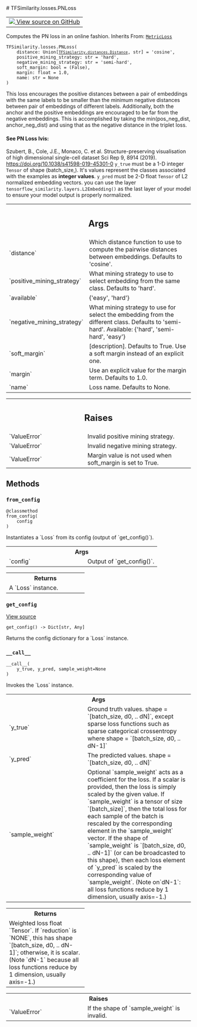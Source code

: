 
<div itemscope itemtype="http://developers.google.com/ReferenceObject">
<meta itemprop="name" content="TFSimilarity.losses.PNLoss" />
<meta itemprop="path" content="Stable" />
<meta itemprop="property" content="__call__"/>
<meta itemprop="property" content="__init__"/>
<meta itemprop="property" content="from_config"/>
<meta itemprop="property" content="get_config"/>
</div>
# TFSimilarity.losses.PNLoss
<!-- Insert buttons and diff -->
<table class="tfo-notebook-buttons tfo-api nocontent" align="left">
<td>
  <a target="_blank" href="https://github.com/tensorflow/similarity/blob/main/tensorflow_similarity/losses/pn_loss.py#L116-L201">
    <img src="https://www.tensorflow.org/images/GitHub-Mark-32px.png" />
    View source on GitHub
  </a>
</td>
</table>

Computes the PN loss in an online fashion.
Inherits From: [`MetricLoss`](../../TFSimilarity/losses/MetricLoss.md)
<pre class="devsite-click-to-copy prettyprint lang-py tfo-signature-link">
<code>TFSimilarity.losses.PNLoss(
    distance: Union[<a href="../../TFSimilarity/distances/Distance.md"><code>TFSimilarity.distances.Distance</code></a>, str] = &#x27;cosine&#x27;,
    positive_mining_strategy: str = &#x27;hard&#x27;,
    negative_mining_strategy: str = &#x27;semi-hard&#x27;,
    soft_margin: bool = (False),
    margin: float = 1.0,
    name: str = None
)
</code></pre>

<!-- Placeholder for "Used in" -->
This loss encourages the positive distances between a pair of embeddings
with the same labels to be smaller than the minimum negative distances
between pair of embeddings of different labels. Additionally, both the
anchor and the positive embeddings are encouraged to be far from the
negative embeddings. This is accomplished by taking the
min(pos_neg_dist, anchor_neg_dist) and using that as the negative distance
in the triplet loss.
#### See PN Loss Ivis:

Szubert, B., Cole, J.E., Monaco, C. et al.
Structure-preserving visualisation of high dimensional single-cell dataset
Sci Rep 9, 8914 (2019). https://doi.org/10.1038/s41598-019-45301-0
`y_true` must be  a 1-D integer `Tensor` of shape (batch_size,).
It's values represent the classes associated with the examples as
**integer  values**.
`y_pred` must be 2-D float `Tensor`  of L2 normalized embedding vectors.
you can use the layer `tensorflow_similarity.layers.L2Embedding()` as the
last layer of your model to ensure your model output is properly
normalized.
<!-- Tabular view -->
 <table class="responsive fixed orange">
<colgroup><col width="214px"><col></colgroup>
<tr><th colspan="2"><h2 class="add-link">Args</h2></th></tr>
<tr>
<td>
`distance`
</td>
<td>
Which distance function to use to compute
the pairwise distances between embeddings. Defaults to 'cosine'.
</td>
</tr><tr>
<td>
`positive_mining_strategy`
</td>
<td>
What mining strategy to
use to select embedding from the same class. Defaults to 'hard'.
</td>
</tr><tr>
<td>
`available`
</td>
<td>
{'easy', 'hard'}
</td>
</tr><tr>
<td>
`negative_mining_strategy`
</td>
<td>
What mining strategy to
use for select the embedding from the different class.
Defaults to 'semi-hard'. Available: {'hard', 'semi-hard', 'easy'}
</td>
</tr><tr>
<td>
`soft_margin`
</td>
<td>
[description]. Defaults to True.
Use a soft margin instead of an explicit one.
</td>
</tr><tr>
<td>
`margin`
</td>
<td>
Use an explicit value for the margin
term. Defaults to 1.0.
</td>
</tr><tr>
<td>
`name`
</td>
<td>
Loss name. Defaults to None.
</td>
</tr>
</table>

<!-- Tabular view -->
 <table class="responsive fixed orange">
<colgroup><col width="214px"><col></colgroup>
<tr><th colspan="2"><h2 class="add-link">Raises</h2></th></tr>
<tr>
<td>
`ValueError`
</td>
<td>
Invalid positive mining strategy.
</td>
</tr><tr>
<td>
`ValueError`
</td>
<td>
Invalid negative mining strategy.
</td>
</tr><tr>
<td>
`ValueError`
</td>
<td>
Margin value is not used when soft_margin is set
to True.
</td>
</tr>
</table>

## Methods
<h3 id="from_config"><code>from_config</code></h3>
<pre class="devsite-click-to-copy prettyprint lang-py tfo-signature-link">
<code>@classmethod</code>
<code>from_config(
    config
)
</code></pre>
Instantiates a `Loss` from its config (output of `get_config()`).

<!-- Tabular view -->
 <table class="responsive fixed orange">
<colgroup><col width="214px"><col></colgroup>
<tr><th colspan="2">Args</th></tr>
<tr>
<td>
`config`
</td>
<td>
Output of `get_config()`.
</td>
</tr>
</table>

<!-- Tabular view -->
 <table class="responsive fixed orange">
<colgroup><col width="214px"><col></colgroup>
<tr><th colspan="2">Returns</th></tr>
<tr class="alt">
<td colspan="2">
A `Loss` instance.
</td>
</tr>
</table>

<h3 id="get_config"><code>get_config</code></h3>
<a target="_blank" href="https://github.com/tensorflow/similarity/blob/main/tensorflow_similarity/losses/metric_loss.py#L57-L70">View source</a>
<pre class="devsite-click-to-copy prettyprint lang-py tfo-signature-link">
<code>get_config() -> Dict[str, Any]
</code></pre>
Returns the config dictionary for a `Loss` instance.

<h3 id="__call__"><code>__call__</code></h3>
<pre class="devsite-click-to-copy prettyprint lang-py tfo-signature-link">
<code>__call__(
    y_true, y_pred, sample_weight=None
)
</code></pre>
Invokes the `Loss` instance.

<!-- Tabular view -->
 <table class="responsive fixed orange">
<colgroup><col width="214px"><col></colgroup>
<tr><th colspan="2">Args</th></tr>
<tr>
<td>
`y_true`
</td>
<td>
Ground truth values. shape = `[batch_size, d0, .. dN]`, except
sparse loss functions such as sparse categorical crossentropy where
shape = `[batch_size, d0, .. dN-1]`
</td>
</tr><tr>
<td>
`y_pred`
</td>
<td>
The predicted values. shape = `[batch_size, d0, .. dN]`
</td>
</tr><tr>
<td>
`sample_weight`
</td>
<td>
Optional `sample_weight` acts as a coefficient for the
loss. If a scalar is provided, then the loss is simply scaled by the
given value. If `sample_weight` is a tensor of size `[batch_size]`, then
the total loss for each sample of the batch is rescaled by the
corresponding element in the `sample_weight` vector. If the shape of
`sample_weight` is `[batch_size, d0, .. dN-1]` (or can be broadcasted to
this shape), then each loss element of `y_pred` is scaled
by the corresponding value of `sample_weight`. (Note on`dN-1`: all loss
  functions reduce by 1 dimension, usually axis=-1.)
</td>
</tr>
</table>

<!-- Tabular view -->
 <table class="responsive fixed orange">
<colgroup><col width="214px"><col></colgroup>
<tr><th colspan="2">Returns</th></tr>
<tr class="alt">
<td colspan="2">
Weighted loss float `Tensor`. If `reduction` is `NONE`, this has
shape `[batch_size, d0, .. dN-1]`; otherwise, it is scalar. (Note `dN-1`
because all loss functions reduce by 1 dimension, usually axis=-1.)
</td>
</tr>
</table>

<!-- Tabular view -->
 <table class="responsive fixed orange">
<colgroup><col width="214px"><col></colgroup>
<tr><th colspan="2">Raises</th></tr>
<tr>
<td>
`ValueError`
</td>
<td>
If the shape of `sample_weight` is invalid.
</td>
</tr>
</table>


